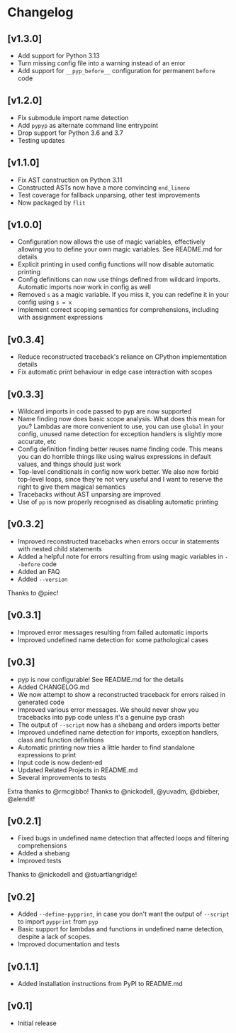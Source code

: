 # Changelog

## [v1.3.0]
- Add support for Python 3.13
- Turn missing config file into a warning instead of an error
- Add support for `__pyp_before__` configuration for permanent `before` code

## [v1.2.0]
- Fix submodule import name detection
- Add `pypyp` as alternate command line entrypoint
- Drop support for Python 3.6 and 3.7
- Testing updates

## [v1.1.0]

- Fix AST construction on Python 3.11
- Constructed ASTs now have a more convincing `end_lineno`
- Test coverage for fallback unparsing, other test improvements
- Now packaged by `flit`

## [v1.0.0]

- Configuration now allows the use of magic variables, effectively allowing you to define your own
magic variables. See README.md for details
- Explicit printing in used config functions will now disable automatic printing
- Config definitions can now use things defined from wildcard imports. Automatic imports now work
in config as well
- Removed `s` as a magic variable. If you miss it, you can redefine it in your config using `s = x`
- Implement correct scoping semantics for comprehensions, including with assignment expressions

## [v0.3.4]

- Reduce reconstructed traceback's reliance on CPython implementation details
- Fix automatic print behaviour in edge case interaction with scopes

## [v0.3.3]

- Wildcard imports in code passed to pyp are now supported
- Name finding now does basic scope analysis. What does this mean for you? Lambdas are more
convenient to use, you can use `global` in your config, unused name detection for exception handlers
is slightly more accurate, etc
- Config definition finding better reuses name finding code. This means you can do horrible things
like using walrus expressions in default values, and things should just work
- Top-level conditionals in config now work better. We also now forbid top-level loops, since
they're not very useful and I want to reserve the right to give them magical semantics
- Tracebacks without AST unparsing are improved
- Use of `pp` is now properly recognised as disabling automatic printing

## [v0.3.2]

- Improved reconstructed tracebacks when errors occur in statements with nested child statements
- Added a helpful note for errors resulting from using magic variables in `--before` code
- Added an FAQ
- Added `--version`

Thanks to @piec!

## [v0.3.1]

- Improved error messages resulting from failed automatic imports
- Improved undefined name detection for some pathological cases

## [v0.3]

- pyp is now configurable! See README.md for the details
- Added CHANGELOG.md
- We now attempt to show a reconstructed traceback for errors raised in generated code
- Improved various error messages. We should never show you tracebacks into pyp code unless it's a
genuine pyp crash
- The output of `--script` now has a shebang and orders imports better
- Improved undefined name detection for imports, exception handlers, class and function definitions
- Automatic printing now tries a little harder to find standalone expressions to print
- Input code is now dedent-ed
- Updated Related Projects in README.md
- Several improvements to tests

Extra thanks to @rmcgibbo!
Thanks to @nickodell, @yuvadm, @dbieber, @alendit!

## [v0.2.1]

- Fixed bugs in undefined name detection that affected loops and filtering comprehensions
- Added a shebang
- Improved tests

Thanks to @nickodell and @stuartlangridge!

## [v0.2]

- Added `--define-pypprint`, in case you don't want the output of `--script` to import `pypprint` from `pyp`
- Basic support for lambdas and functions in undefined name detection, despite a lack of scopes.
- Improved documentation and tests

## [v0.1.1]

- Added installation instructions from PyPI to README.md

## [v0.1]

- Initial release

